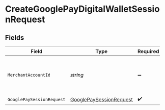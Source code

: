 # CreateGooglePayDigitalWalletSessionRequest


## Fields

| Field                                                                         | Type                                                                          | Required                                                                      | Description                                                                   | Example                                                                       |
| ----------------------------------------------------------------------------- | ----------------------------------------------------------------------------- | ----------------------------------------------------------------------------- | ----------------------------------------------------------------------------- | ----------------------------------------------------------------------------- |
| `MerchantAccountId`                                                           | *string*                                                                      | :heavy_minus_sign:                                                            | The ID of the merchant account to use for this request.                       | default                                                                       |
| `GooglePaySessionRequest`                                                     | [GooglePaySessionRequest](../../Models/Components/GooglePaySessionRequest.md) | :heavy_check_mark:                                                            | N/A                                                                           |                                                                               |